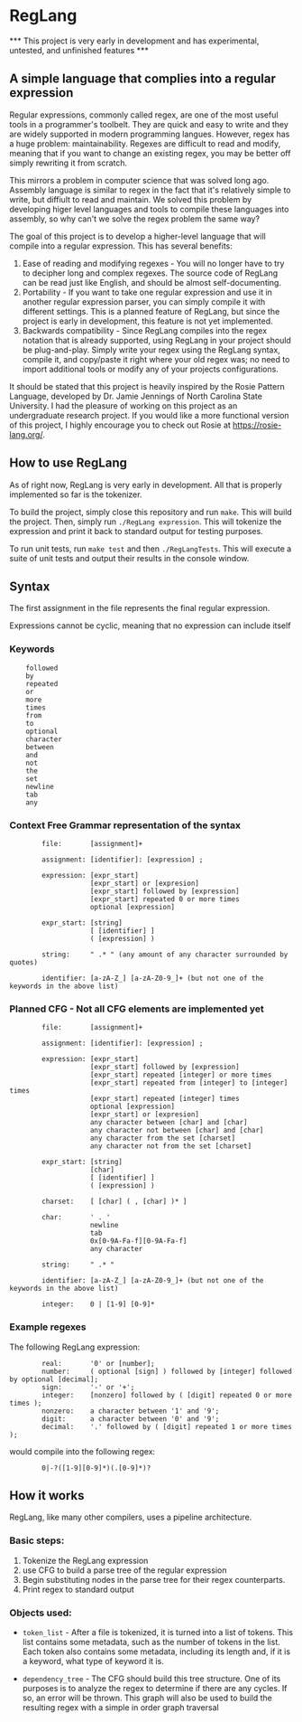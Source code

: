 # RegLang

*** This project is very early in development and has experimental, untested, and unfinished features ***

## A simple language that complies into a regular expression

Regular expressions, commonly called regex, are one of the most useful tools in
a programmer's toolbelt. They are quick and easy to write and they are widely
supported in modern programming langues. However, regex has a huge problem:
maintainability. Regexes are difficult to read and modify, meaning that if you want to
change an existing regex, you may be better off simply rewriting it from scratch.

This mirrors a problem in computer science that was solved long ago. Assembly language
is similar to regex in the fact that it's relatively simple to write, but diffiult to
read and maintain. We solved this problem by developing higer level languages and tools
to compile these languages into assembly, so why can't we solve the regex problem
the same way?

The goal of this project is to develop a higher-level language that will compile into
a regular expression. This has several benefits:

1.  Ease of reading and modifying regexes - You will no longer have to try to
    decipher long and complex regexes. The source code of RegLang can be read just
    like English, and should be almost self-documenting.
2.  Portability - If you want to take one regular expression and use it in another
    regular expression parser, you can simply compile it with different settings. This
    is a planned feature of RegLang, but since the project is early in development, this
    feature is not yet implemented.
3.  Backwards compatibility - Since RegLang compiles into the regex notation that is already
    supported, using RegLang in your project should be plug-and-play. Simply write your regex
    using the RegLang syntax, compile it, and copy/paste it right where your old regex was; no
    need to import additional tools or modify any of your projects configurations.

It should be stated that this project is heavily inspired by the Rosie Pattern Language, developed by
Dr. Jamie Jennings of North Carolina State University. I had the pleasure of working on this project
as an undergraduate research project. If you would like a more functional version of this project,
I highly encourage you to check out Rosie at https://rosie-lang.org/.

## How to use RegLang

As of right now, RegLang is very early in development. All that is properly implemented so far is the tokenizer.

To build the project, simply close this repository and run `make`. This will build the project. Then, simply
run `./RegLang expression`. This will tokenize the expression and print it back to standard output for
testing purposes.

To run unit tests, run `make test` and then `./RegLangTests`. This will execute a suite of unit tests and
output their results in the console window.

## Syntax
 
The first assignment in the file represents the final
regular expression.

Expressions cannot be cyclic, meaning that no expression can include
itself   

### Keywords

```
    followed
    by
    repeated
    or
    more
    times
    from
    to
    optional
    character
    between
    and
    not
    the
    set
    newline
    tab
    any
```

### Context Free Grammar representation of the syntax

```
        file:       [assignment]+

        assignment: [identifier]: [expression] ;
        
        expression: [expr_start]
                    [expr_start] or [expresion]
                    [expr_start] followed by [expression]
                    [expr_start] repeated 0 or more times
                    optional [expression]

        expr_start: [string]
                    [ [identifier] ]
                    ( [expression] )

        string:     " .* " (any amount of any character surrounded by quotes)

        identifier: [a-zA-Z_] [a-zA-Z0-9_]+ (but not one of the keywords in the above list)
```



### Planned CFG - Not all CFG elements are implemented yet
```
        file:       [assignment]+

        assignment: [identifier]: [expression] ;
        
        expression: [expr_start]
                    [expr_start] followed by [expression]
                    [expr_start] repeated [integer] or more times
                    [expr_start] repeated from [integer] to [integer] times
                    [expr_start] repeated [integer] times
                    optional [expression]
                    [expr_start] or [expresion]
                    any character between [char] and [char]
                    any character not between [char] and [char]
                    any character from the set [charset]
                    any character not from the set [charset]

        expr_start: [string]
                    [char]
                    [ [identifier] ]
                    ( [expression] )

        charset:    [ [char] ( , [char] )* ]

        char:       ' . '
                    newline
                    tab
                    0x[0-9A-Fa-f][0-9A-Fa-f]
                    any character

        string:     " .* "

        identifier: [a-zA-Z_] [a-zA-Z0-9_]+ (but not one of the keywords in the above list)

        integer:    0 | [1-9] [0-9]*
```

### Example regexes
    
The following RegLang expression:
```
        real:       '0' or [number];
        number:     ( optional [sign] ) followed by [integer] followed by optional [decimal];
        sign:       '-' or '+';
        integer:    [nonzero] followed by ( [digit] repeated 0 or more times );
        nonzero:    a character between '1' and '9';
        digit:      a character between '0' and '9';
        decimal:    '.' followed by ( [digit] repeated 1 or more times );
```

would compile into the following regex:

```     
        0|-?([1-9][0-9]*)(.[0-9]*)?
```

## How it works

RegLang, like many other compilers, uses a pipeline architecture.

### Basic steps:

1. Tokenize the RegLang expression
2. use CFG to build a parse tree of the regular expression
3. Begin substituting nodes in the parse tree for their regex counterparts.
4. Print regex to standard output

### Objects used:
    
- `token_list` - After a file is tokenized, it is turned into a list
        of tokens. This list contains some metadata, such as the
        number of tokens in the list. Each token also contains some metadata,
        including its length and, if it is a keyword, what type of keyword it is.

- `dependency_tree` - The CFG should build this tree structure. One of
        its purposes is to analyze the regex to determine if there are
        any cycles. If so, an error will be thrown. This graph will
        also be used to build the resulting regex with a simple in order
        graph traversal

   
